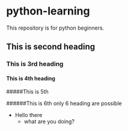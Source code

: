 # python-learning

This repository is for python beginners.

## This is second heading

### This is 3rd heading

#### This is 4th heading

#####This is 5th

######This is 6th
only 6 heading are possible

* Hello there
    * what are you doing?